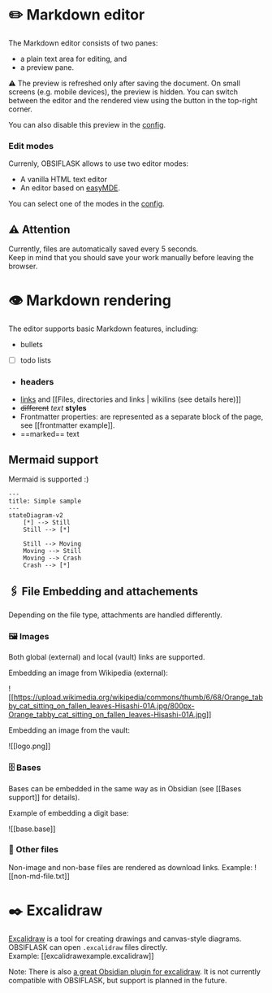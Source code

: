 # ✏️ Markdown editor

The Markdown editor consists of two panes:
- a plain text area for editing, and
- a preview pane.

⚠️ The preview is refreshed only after saving the document.
On small screens (e.g. mobile devices), the preview is hidden.
You can switch between the editor and the rendered view using the button in the top-right corner.

You can also disable this preview in the [config](https://github.com/bahleg/OBSIFLASK/blob/main/obsiflask/config.py).


### Edit modes
Currenly, OBSIFLASK allows to use two editor modes:
* A vanilla HTML text editor
* An editor based on [easyMDE](https://github.com/Ionaru/easy-markdown-editor).

You can select one of the modes in the [config](https://github.com/bahleg/OBSIFLASK/blob/main/obsiflask/config.py).


## ⚠️ Attention 

Currently, files are automatically saved every 5 seconds.  
Keep in mind that you should save your work manually before leaving the browser.


# 👁️ Markdown rendering

The editor supports basic Markdown features, including:
* bullets
* [ ] todo lists
* ### headers
* [links](https://github.com/bahleg/OBSIFLASK) and [[Files, directories and links | wikilins (see details here)]]
* ~~different~~ *text* **styles**
* Frontmatter properties: are represented as a separate block of the page, see [[frontmatter example]].
*  ==marked== text 
## Mermaid support

Mermaid is supported :) 
```mermaid 
---
title: Simple sample
---
stateDiagram-v2
    [*] --> Still
    Still --> [*]

    Still --> Moving
    Moving --> Still
    Moving --> Crash
    Crash --> [*]
```
## 🖇️ File Embedding and attachements

Depending on the file type, attachments are handled differently.
### 🖼️ Images

Both global (external) and local (vault) links are supported.

Embedding an image from Wikipedia (external):

![[https://upload.wikimedia.org/wikipedia/commons/thumb/6/68/Orange_tabby_cat_sitting_on_fallen_leaves-Hisashi-01A.jpg/800px-Orange_tabby_cat_sitting_on_fallen_leaves-Hisashi-01A.jpg]]

Embedding an image from the vault:

![[logo.png]]

### 🗄️ Bases

Bases can be embedded in the same way as in Obsidian (see [[Bases support]] for details).

Example of embedding a digit base:

![[base.base]]

### 📄 Other files

Non-image and non-base files are rendered as download links. Example:
![[non-md-file.txt]]

# ✒️ Excalidraw

[Excalidraw](https://excalidraw.com/) is a tool for creating drawings and canvas-style diagrams.
OBSIFLASK can open `.excalidraw` files directly.  
Example: [[excalidrawexample.excalidraw]]

Note: There is also [a great Obsidian plugin for excalidraw](https://github.com/zsviczian/obsidian-excalidraw-plugin). It is not currently compatible with OBSIFLASK, but support is planned in the future.